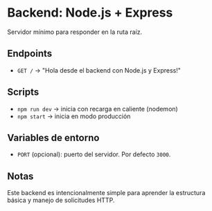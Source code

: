 # Backend: Node.js + Express

Servidor mínimo para responder en la ruta raíz.

## Endpoints
- `GET /` -> "Hola desde el backend con Node.js y Express!"

## Scripts
- `npm run dev` -> inicia con recarga en caliente (nodemon)
- `npm start` -> inicia en modo producción

## Variables de entorno
- `PORT` (opcional): puerto del servidor. Por defecto `3000`.

## Notas
Este backend es intencionalmente simple para aprender la estructura básica y manejo de solicitudes HTTP.
